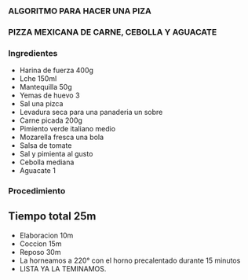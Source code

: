 ### ALGORITMO PARA HACER UNA PIZA
### PIZZA MEXICANA DE CARNE, CEBOLLA Y AGUACATE 
### Ingredientes 

* Harina de fuerza       400g
* Lche                   150ml
* Mantequilla             50g
* Yemas de huevo           3
* Sal una pizca   
* Levadura seca para una panaderia un sobre
* Carne picada           200g
* Pimiento verde italiano medio
* Mozarella fresca una bola 
* Salsa de tomate 
* Sal y pimienta al gusto
* Cebolla mediana
* Aguacate                  1

### Procedimiento
## Tiempo total            25m
* Elaboracion              10m
* Coccion                  15m
* Reposo                   30m
* La horneamos a   220° con el horno precalentado durante 15 minutos
* LISTA YA LA TEMINAMOS.
